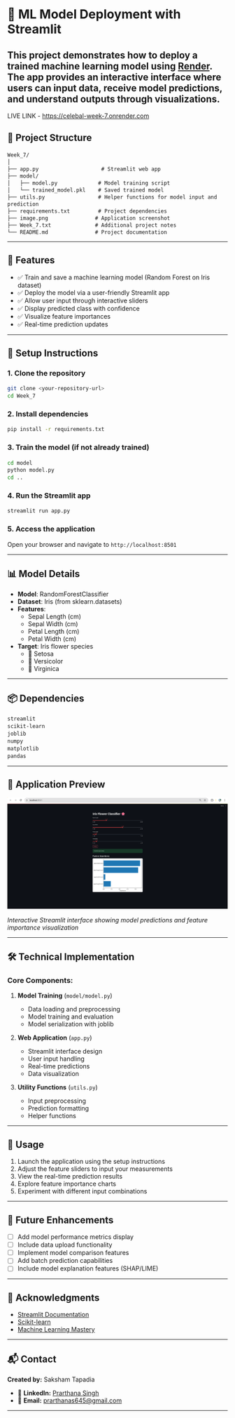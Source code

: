 # 🌟 ML Model Deployment with Streamlit

This project demonstrates how to deploy a trained machine learning model using [Render](https://render.com/). The app provides an interactive interface where users can input data, receive model predictions, and understand outputs through visualizations.
---
LIVE LINK - https://celebal-week-7.onrender.com

## 📁 Project Structure

```
Week_7/
│
├── app.py                    # Streamlit web app
├── model/
│   ├── model.py             # Model training script
│   └── trained_model.pkl    # Saved trained model
├── utils.py                 # Helper functions for model input and prediction
├── requirements.txt         # Project dependencies
├── image.png               # Application screenshot
├── Week_7.txt              # Additional project notes
└── README.md               # Project documentation
```

---

## 🚀 Features

- ✅ Train and save a machine learning model (Random Forest on Iris dataset)
- ✅ Deploy the model via a user-friendly Streamlit app
- ✅ Allow user input through interactive sliders
- ✅ Display predicted class with confidence
- ✅ Visualize feature importances
- ✅ Real-time prediction updates

---

## 🔧 Setup Instructions

### 1. **Clone the repository**
```bash
git clone <your-repository-url>
cd Week_7
```

### 2. **Install dependencies**
```bash
pip install -r requirements.txt
```

### 3. **Train the model** (if not already trained)
```bash
cd model
python model.py
cd ..
```

### 4. **Run the Streamlit app**
```bash
streamlit run app.py
```

### 5. **Access the application**
Open your browser and navigate to `http://localhost:8501`

---

## 📊 Model Details

- **Model**: RandomForestClassifier
- **Dataset**: Iris (from sklearn.datasets)
- **Features**: 
  - Sepal Length (cm)
  - Sepal Width (cm)
  - Petal Length (cm)
  - Petal Width (cm)
- **Target**: Iris flower species
  - 🌸 Setosa
  - 🌺 Versicolor  
  - 🌻 Virginica

---

## 📦 Dependencies

```txt
streamlit
scikit-learn
joblib
numpy
matplotlib
pandas
```

---

## 📸 Application Preview

![Application Screenshot](image.png)

*Interactive Streamlit interface showing model predictions and feature importance visualization*

---

## 🛠️ Technical Implementation

### Core Components:

1. **Model Training** (`model/model.py`)
   - Data loading and preprocessing
   - Model training and evaluation
   - Model serialization with joblib

2. **Web Application** (`app.py`)
   - Streamlit interface design
   - User input handling
   - Real-time predictions
   - Data visualization

3. **Utility Functions** (`utils.py`)
   - Input preprocessing
   - Prediction formatting
   - Helper functions

---

## 🎯 Usage

1. Launch the application using the setup instructions
2. Adjust the feature sliders to input your measurements
3. View the real-time prediction results
4. Explore feature importance charts
5. Experiment with different input combinations

---

## 🔮 Future Enhancements

- [ ] Add model performance metrics display
- [ ] Include data upload functionality
- [ ] Implement model comparison features
- [ ] Add batch prediction capabilities
- [ ] Include model explanation features (SHAP/LIME)

---

## 🙌 Acknowledgments

- [Streamlit Documentation](https://docs.streamlit.io/)
- [Scikit-learn](https://scikit-learn.org/)
- [Machine Learning Mastery](https://machinelearningmastery.com/)

---

## 📬 Contact

**Created by:** Saksham Tapadia

- 💼 **LinkedIn:** [Prarthana Singh](https://www.linkedin.com/in/prarthanasingh/)
- 📧 **Email:** prarthanas645@gmail.com

---
